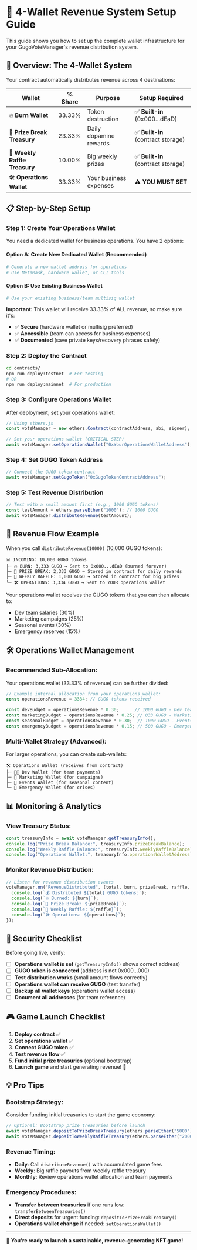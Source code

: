 # 🏦 4-Wallet Revenue System Setup Guide

This guide shows you how to set up the complete wallet infrastructure for your GugoVoteManager's revenue distribution system.

## 🎯 Overview: The 4-Wallet System

Your contract automatically distributes revenue across 4 destinations:

| **Wallet** | **% Share** | **Purpose** | **Setup Required** |
|------------|-------------|-------------|-------------------|
| 🔥 **Burn Wallet** | 33.33% | Token destruction | ✅ **Built-in** (0x000...dEaD) |
| 🎁 **Prize Break Treasury** | 23.33% | Daily dopamine rewards | ✅ **Built-in** (contract storage) |
| 🎰 **Weekly Raffle Treasury** | 10.00% | Big weekly prizes | ✅ **Built-in** (contract storage) |
| 🛠 **Operations Wallet** | 33.33% | Your business expenses | ⚠️ **YOU MUST SET** |

## 📋 Step-by-Step Setup

### Step 1: Create Your Operations Wallet

You need a dedicated wallet for business operations. You have 2 options:

#### Option A: Create New Dedicated Wallet (Recommended)
```bash
# Generate a new wallet address for operations
# Use MetaMask, hardware wallet, or CLI tools
```

#### Option B: Use Existing Business Wallet
```bash
# Use your existing business/team multisig wallet
```

**Important**: This wallet will receive 33.33% of ALL revenue, so make sure it's:
- ✅ **Secure** (hardware wallet or multisig preferred)
- ✅ **Accessible** (team can access for business expenses)
- ✅ **Documented** (save private keys/recovery phrases safely)

### Step 2: Deploy the Contract

```bash
cd contracts/
npm run deploy:testnet  # For testing
# OR
npm run deploy:mainnet  # For production
```

### Step 3: Configure Operations Wallet

After deployment, set your operations wallet:

```typescript
// Using ethers.js
const voteManager = new ethers.Contract(contractAddress, abi, signer);

// Set your operations wallet (CRITICAL STEP)
await voteManager.setOperationsWallet("0xYourOperationsWalletAddress");
```

### Step 4: Set GUGO Token Address

```typescript
// Connect the GUGO token contract
await voteManager.setGugoToken("0xGugoTokenContractAddress");
```

### Step 5: Test Revenue Distribution

```typescript
// Test with a small amount first (e.g., 1000 GUGO tokens)
const testAmount = ethers.parseEther("1000"); // 1000 GUGO
await voteManager.distributeRevenue(testAmount);
```

## 🔄 Revenue Flow Example

When you call `distributeRevenue(10000)` (10,000 GUGO tokens):

```
📊 INCOMING: 10,000 GUGO tokens
├─ 🔥 BURN: 3,333 GUGO → Sent to 0x000...dEaD (burned forever)
├─ 🎁 PRIZE BREAK: 2,333 GUGO → Stored in contract for daily rewards
├─ 🎰 WEEKLY RAFFLE: 1,000 GUGO → Stored in contract for big prizes  
└─ 🛠 OPERATIONS: 3,334 GUGO → Sent to YOUR operations wallet
```

Your operations wallet receives the GUGO tokens that you can then allocate to:
- Dev team salaries (30%)
- Marketing campaigns (25%) 
- Seasonal events (30%)
- Emergency reserves (15%)

## 🛠 Operations Wallet Management

### Recommended Sub-Allocation:
Your operations wallet (33.33% of revenue) can be further divided:

```typescript
// Example internal allocation from your operations wallet:
const operationsRevenue = 3334; // GUGO tokens received

const devBudget = operationsRevenue * 0.30;      // 1000 GUGO - Dev team
const marketingBudget = operationsRevenue * 0.25; // 833 GUGO - Marketing
const seasonalBudget = operationsRevenue * 0.30;  // 1000 GUGO - Events
const emergencyBudget = operationsRevenue * 0.15; // 500 GUGO - Emergency
```

### Multi-Wallet Strategy (Advanced):
For larger operations, you can create sub-wallets:

```
🛠 Operations Wallet (receives from contract)
├─ 👨‍💻 Dev Wallet (for team payments)
├─ 📢 Marketing Wallet (for campaigns)
├─ 🎉 Events Wallet (for seasonal content)
└─ 🚨 Emergency Wallet (for crises)
```

## 📊 Monitoring & Analytics

### View Treasury Status:
```typescript
const treasuryInfo = await voteManager.getTreasuryInfo();
console.log("Prize Break Balance:", treasuryInfo.prizeBreakBalance);
console.log("Weekly Raffle Balance:", treasuryInfo.weeklyRaffleBalance);
console.log("Operations Wallet:", treasuryInfo.operationsWalletAddress);
```

### Monitor Revenue Distribution:
```typescript
// Listen for revenue distribution events
voteManager.on("RevenueDistributed", (total, burn, prizeBreak, raffle, operations) => {
  console.log(`💰 Distributed ${total} GUGO tokens:`);
  console.log(`🔥 Burned: ${burn}`);
  console.log(`🎁 Prize Break: ${prizeBreak}`);
  console.log(`🎰 Weekly Raffle: ${raffle}`);
  console.log(`🛠 Operations: ${operations}`);
});
```

## 🚨 Security Checklist

Before going live, verify:

- [ ] **Operations wallet is set** (`getTreasuryInfo()` shows correct address)
- [ ] **GUGO token is connected** (address is not 0x000...000)
- [ ] **Test distribution works** (small amount flows correctly)
- [ ] **Operations wallet can receive GUGO** (test transfer)
- [ ] **Backup all wallet keys** (operations wallet access)
- [ ] **Document all addresses** (for team reference)

## 🎮 Game Launch Checklist

1. **Deploy contract** ✅
2. **Set operations wallet** ✅  
3. **Connect GUGO token** ✅
4. **Test revenue flow** ✅
5. **Fund initial prize treasuries** (optional bootstrap)
6. **Launch game** and start generating revenue! 🚀

## 💡 Pro Tips

### Bootstrap Strategy:
Consider funding initial treasuries to start the game economy:

```typescript
// Optional: Bootstrap prize treasuries before launch
await voteManager.depositToPrizeBreakTreasury(ethers.parseEther("5000"));
await voteManager.depositToWeeklyRaffleTreasury(ethers.parseEther("2000"));
```

### Revenue Timing:
- **Daily**: Call `distributeRevenue()` with accumulated game fees
- **Weekly**: Big raffle payouts from weekly raffle treasury  
- **Monthly**: Review operations wallet allocation and team payments

### Emergency Procedures:
- **Transfer between treasuries** if one runs low: `transferBetweenTreasuries()`
- **Direct deposits** for urgent funding: `depositToPrizeBreakTreasury()`
- **Operations wallet change** if needed: `setOperationsWallet()`

---

🎉 **You're ready to launch a sustainable, revenue-generating NFT game!**